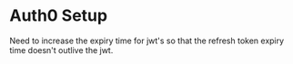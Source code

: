 # Auth0 Setup

Need to increase the expiry time for jwt's so that the refresh token expiry time doesn't outlive the jwt.
